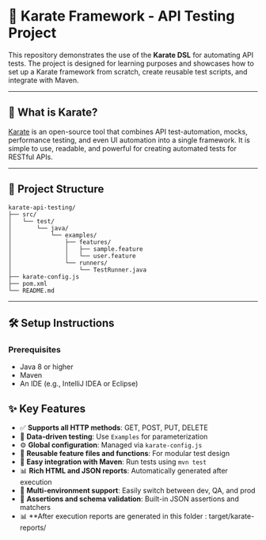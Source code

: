 # 🥋 Karate Framework - API Testing Project

This repository demonstrates the use of the **Karate DSL** for automating API tests. The project is designed for learning purposes and showcases how to set up a Karate framework from scratch, create reusable test scripts, and integrate with Maven.

---

## 📌 What is Karate?

[Karate](https://github.com/karatelabs/karate) is an open-source tool that combines API test-automation, mocks, performance testing, and even UI automation into a single framework. It is simple to use, readable, and powerful for creating automated tests for RESTful APIs.

---

## 📁 Project Structure

```
karate-api-testing/
├── src/
│   └── test/
│       └── java/
│           └── examples/
│               ├── features/
│               │   ├── sample.feature
│               │   └── user.feature
│               └── runners/
│                   └── TestRunner.java
├── karate-config.js
├── pom.xml
└── README.md
```




---

## 🛠️ Setup Instructions

### Prerequisites

- Java 8 or higher
- Maven
- An IDE (e.g., IntelliJ IDEA or Eclipse)

## ✨ Key Features

- ✅ **Supports all HTTP methods**: GET, POST, PUT, DELETE
- 🔁 **Data-driven testing**: Use `Examples` for parameterization
- ⚙️ **Global configuration**: Managed via `karate-config.js`
- 🧩 **Reusable feature files and functions**: For modular test design
- 🧪 **Easy integration with Maven**: Run tests using `mvn test`
- 📊 **Rich HTML and JSON reports**: Automatically generated after execution
- 🧵 **Multi-environment support**: Easily switch between dev, QA, and prod
- 🧰 **Assertions and schema validation**: Built-in JSON assertions and matchers
- 📊 **After execution reports are generated in this folder : target/karate-reports/
